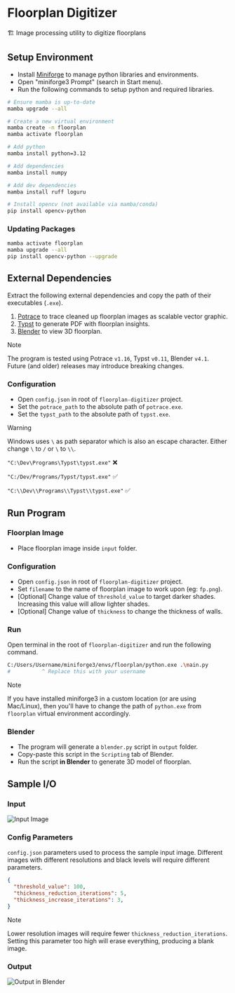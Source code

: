 # Floorplan Digitizer
🏗️ Image processing utility to digitize floorplans

## Setup Environment
- Install [Miniforge](https://github.com/conda-forge/miniforge?tab=readme-ov-file#miniforge3) to manage python libraries and environments.
- Open "miniforge3 Prompt" (search in Start menu).
- Run the following commands to setup python and required libraries.

```sh
# Ensure mamba is up-to-date
mamba upgrade --all

# Create a new virtual environment
mamba create -n floorplan
mamba activate floorplan

# Add python
mamba install python=3.12

# Add dependencies
mamba install numpy

# Add dev dependencies
mamba install ruff loguru

# Install opencv (not available via mamba/conda)
pip install opencv-python
```

### Updating Packages
```sh
mamba activate floorplan
mamba upgrade --all
pip install opencv-python --upgrade
```

## External Dependencies
Extract the following external dependencies and copy the path of their executables (`.exe`).

1. [Potrace](https://potrace.sourceforge.net/#downloading) to trace cleaned up floorplan images as scalable vector graphic.
2. [Typst](https://github.com/typst/typst/releases/latest) to generate PDF with floorplan insights.
3. [Blender](https://www.blender.org/download/) to view 3D floorplan.

> [!NOTE]
> The program is tested using Potrace `v1.16`, Typst `v0.11`, Blender `v4.1`. Future (and older) releases may introduce breaking changes.

### Configuration
- Open `config.json` in root of `floorplan-digitizer` project.
- Set the `potrace_path` to the absolute path of `potrace.exe`.
- Set the `typst_path` to the absolute path of `typst.exe`.

> [!WARNING]
> Windows uses `\` as path separator which is also an escape character. Either change `\` to `/` or `\` to `\\`.
>
> `"C:\Dev\Programs\Typst\typst.exe"` ❌
>
> `"C:/Dev/Programs/Typst/typst.exe"` ✅
>
> `"C:\\Dev\\Programs\\Typst\\typst.exe"` ✅

## Run Program
### Floorplan Image
- Place floorplan image inside `input` folder.

### Configuration
- Open `config.json` in root of `floorplan-digitizer` project.
- Set `filename` to the name of floorplan image to work upon (eg: `fp.png`).
- [Optional] Change value of `threshold_value` to target darker shades. Increasing this value will allow lighter shades.
- [Optional] Change value of `thickness` to change the thickness of walls.

### Run
Open terminal in the root of `floorplan-digitizer` and run the following command.
```sh
C:/Users/Username/miniforge3/envs/floorplan/python.exe .\main.py
#          ^ Replace this with your username
```

> [!NOTE]
> If you have installed miniforge3 in a custom location (or are using Mac/Linux), then you'll have to change the path of `python.exe` from `floorplan` virtual environment accordingly.

### Blender
- The program will generate a `blender.py` script in `output` folder.
- Copy-paste this script in the `Scripting` tab of Blender.
- Run the script **in Blender** to generate 3D model of floorplan.

## Sample I/O
### Input
![Input Image](https://ucarecdn.com/3e4865f0-9a3e-448d-a638-00ab611c1792/floorplaninput.jpeg)

### Config Parameters
`config.json` parameters used to process the sample input image. Different images with different resolutions and black levels will require different parameters.
```json
{
  "threshold_value": 100,
  "thickness_reduction_iterations": 5,
  "thickness_increase_iterations": 3,
}
```
> [!NOTE]
> Lower resolution images will require fewer `thickness_reduction_iterations`. Setting this parameter too high will erase everything, producing a blank image.

### Output
![Output in Blender](https://ucarecdn.com/106fe2d6-6d94-44ed-809a-2bc1772207a9/floorplanoutput.jpeg)
